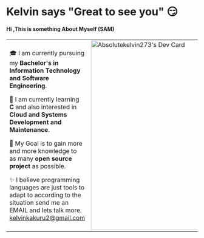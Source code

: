 # Kelvin says "Great to see you" :smirk: 
#### Hi ,This is something About Myself (SAM)

<table>
  <tr>
    <td valign="center">  
      
      
 🎓  I am currently pursuing my ****Bachelor's in Information Technology and Software Engineering****.  
      
      
 🌱 I am currently learning ****C**** and also interested in ****Cloud and Systems Development and Maintenance****.    
      
        
 🎯 My Goal is to gain more and more knowledge  to as many ****open source project**** as possible.    
      
      
  ✨ I believe programming languages are just tools to adapt to according to the situation send me an EMAIL and lets talk more.   
      <link>kelvinkakuru2@gmail.com</link>
      
    
   </td>
    <td>
      <a href="https://app.daily.dev/kelvink"><img src="https://api.daily.dev/devcards/00b88e58f5b04e1692cf59516f7f8edf.png?r=snj" width="500" alt="Absolutekelvin273's Dev Card"/></a>
    </td>
    
  </tr>
  </table>

